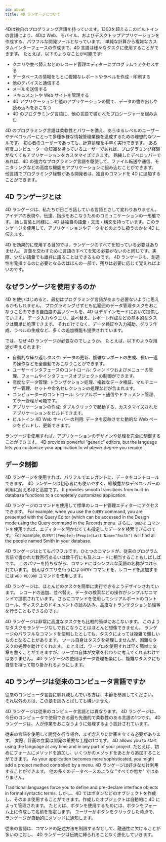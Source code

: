 ```yaml
---
id: about
title: 4D ランゲージについて
---
```


4Dは独自のプログラミング言語を持っています。1300を超えるこのビルトインの言語により、4Dは Web、モバイル、およびデスクトップアプリケーションを作成する、パワフルな開発ツールとなっています。 単純な計算から複雑なカスタムインターフェースの作成まで、4D 言語は様々なタスクに使用することができます。 たとえば、以下のようなことが可能です:

- クエリや並べ替えなどのレコード管理エディターにプログラムでアクセスする
- データベースの情報をもとに複雑なレポートやラベルを作成・印刷する
- 他のデバイスと通信する
- メールを送信する
- ドキュメントや Web サイトを管理する
- 4D アプリケーションと他のアプリケーションの間で、データの書き出しや読み込みをおこなう
- 4D のプログラミング言語に、他の言語で書かれたプロシージャーを組み込む

4D のプログラミング言語は柔軟性とパワーを備え、あらゆるレベルのユーザーやデベロッパーにとって多種多様な情報管理業務を達成するための理想的なツールです。 初心者のユーザーであっても、計算処理を手早く実行できます。 ある程度コンピューターの知識を持っているユーザーであれば、プログラミング経験がなくてもアプリケーションをカスタマイズできます。 熟練したデベロッパーであれば、4D の強力なプログラミング言語を駆使して、ファイル転送や通信、モニタリングなどの高度な機能をアプリケーションに組み込むことができます。 他言語でプログラミング経験がある開発者は、独自のコマンドを 4D に追加することができます。


## 4D ランゲージとは

4D ランゲージは、私たちが日ごろ話している言語とさして変わりありません。 アイデアの表現や、伝達、指示をおこなうためのコミュニケーションの一形態です。 話し言葉と同様に、4D は独自の語彙・文法・構文を持っています。このランゲージを使用して、アプリケーションやデータをどのように扱うのかを 4D に伝えます。

4D を効果的に使用する目的では、ランゲージのすべてを知っている必要はありません。 言葉を交わすために言語のすべてを知る必要がないのと同じです。実際、少ない語彙でも雄弁に語ることはできるものです。 4D ランゲージも、創造性を発揮するのに必要となるのはほんの一部で、残りは必要に応じて覚えればよいのです。

## なぜランゲージを使用するのか

4D を使いはじめると、最初はプログラミング言語があまり必要ないように思えるかもしれません。 プログラミングせずとも広範囲のデータ管理タスクをおこなうことのできる自由度の高いツールを、4D はデザインモードにおいて提供しています。 データ入力やクエリ、並べ替え、レポート作成などの基本的なタスクは簡単に処理できます。 それだけでなく、データ検証や入力補助、グラフ作成、ラベルの生成など、多くの追加機能も提供されています。

では、なぜ 4D ランゲージが必要なのでしょうか。 たとえば、以下のような用途が考えられます:

- 自動的な繰り返しタスク: データの更新、複雑なレポートの生成、長い一連の操作などを全自動でおこなうことができます。
- ユーザーインタフェースのコントロール: ウィンドウおよびメニューの管理、フォームやインタフェースオブジェクトの制御ができます。
- 高度なデータ管理: トランザクション処理、複雑なデータ検証、マルチユーザー管理、セットや命名セレクションの処理などが含まれます。
- コンピューターのコントロール: シリアルポート通信やドキュメント管理、エラー管理が可能です。
- アプリケーションの作成: ダブルクリックで起動する、カスタマイズされたアプリケーションをビルドできます。
- ビルトイン 4D Web サーバーの利用: データを反映させた動的な Web ページをビルドし、更新できます。

ランゲージを使用すれば、アプリケーションのデザインや処理を完全に制御することができます。 4D provides powerful “generic” editors, but the language lets you customize your application to whatever degree you require.

## データ制御

4D ランゲージを使用すれば、パワフルでエレガントに、データをコントロールできます。 4D ランゲージは初心者にも使いやすく、経験豊かなデベロッパーの利用に耐えるほど高度です。 It provides smooth transitions from built-in database functions to a completely customized application.

4D ランゲージのコマンドを使用して標準のレコード管理エディターにアクセスできます。 For example, when you use the `QUERY` command, you are presented with the Query Editor (which can be accessed in the Design mode using the Query command in the Records menu. さらに、`QUERY` コマンドを使用すれば、エディターを開かなくても指定したデータを検索できるのです。 For example, `QUERY([People];[People]Last Name="Smith")` will find all the people named Smith in your database.

4D ランゲージはとてもパワフルです。ひとつのコマンドが、従来のプログラム言語で書かれた数百行あるいは数千行にも及ぶコードに相当することもしばしばです。 このパワーを持ちながら、コマンドにはシンプルな英語の名称がつけられています。 例えばクエリを行うには `QUERY` コマンドを、レコードを追加するには `ADD RECORD` コマンドを使用します。

4D ランゲージは、ほとんどのタスクを簡単に実行できるようデザインされています。 レコードの追加、並べ替え、データの検索などの操作がシンプルなコマンドで提供されています。 さらにコマンドを使用してシリアルポートのコントロール、ディスク上のドキュメントの読み込み、高度なトランザクション処理等を行うこともできるのです。

4D ランゲージは非常に高度なタスクをも比較的簡単におこないます。 このようなタスクをランゲージなしでおこなうことはほとんど想像できません。 ランゲージのパワフルなコマンドを使用したとしても、タスクによっては複雑で難しいものとなることがあります。 ツール自身はタスクを処理しませんが、困難なタスクの処理を助けてくれます。 たとえば、ワープロを使用すれば早く簡単に文章を書くことができますが、ワープロ自体が文章を代わりに考えてくれるわけではありません。 4D ランゲージの使用はデータ管理を楽にし、複雑なタスクにも自信を持って取り掛かれるようにします。

## 4D ランゲージは従来のコンピュータ言語ですか

従来のコンピュータ言語に馴れ親しんでいる方は、本節を参照してください。 それ以外の方は、この章を読みとばしても構いません。

4D ランゲージは従来のコンピュータ言語とは異なります。 4D ランゲージは、今日のコンピュータで使用できる最も先進的で柔軟性のある言語の1つです。 4D ランゲージは、人が作業をおこなうように処理するよう設計されています。

従来の言語を使用して開発を行う場合、まず念入りに計画を立てる必要があります。 実際、計画の立案は開発の重要な工程の1つです。 4D allows you to start using the language at any time and in any part of your project. たとえば、初めにフォームにメソッドを追加し、いくつかのメソッドをあとから追加することができます。 As your application becomes more sophisticated, you might add a project method controlled by a menu. 4D ランゲージは好きなだけ利用することができます。 他の多くのデータベースのような "すべてか無か" ではありません。

Traditional languages force you to define and pre-declare interface objects in formal syntactic terms. しかし、4D ではボタンなどのオブジェクトを作成し、そのまま使用することができます。作成したオブジェクトは自動的に 4D によって管理されます。 たとえば、ボタンを使用するためには、ボタンをフォーム上に作成して名前を指定します。 ユーザーがボタンをクリックした時点で、ランゲージが自動的にメソッドに通知します。

従来の言語は、コマンドの記述方法を制限するなどして、融通性に欠けることが多いのに対し、 4D ランゲージは伝統に縛られることなく進化していきます。